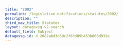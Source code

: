 ```yaml
---
title: "2002"
permalink: /legislative-notifications/statutes/2002/
description: ""
third_nav_title: Statutes
layout: datagovsg-v2-search
default_field: Subject
datagovsg-id: d_2087a8d3c69c2f83d89b453b666d932e
---
```

